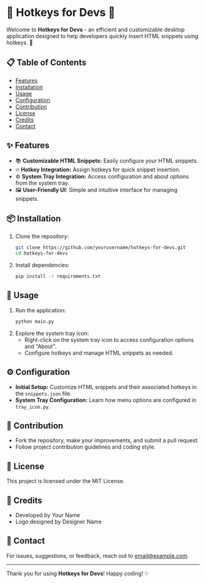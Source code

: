 # 🌟 Hotkeys for Devs 🌟

Welcome to **Hotkeys for Devs** - an efficient and customizable desktop application designed to help developers quickly insert HTML snippets using hotkeys. 🚀

## 📋 Table of Contents
- [Features](##features)
- [Installation](##installation)
- [Usage](##usage)
- [Configuration](##configuration)
- [Contribution](##contribution)
- [License](##license)
- [Credits](##credits)
- [Contact](##contact)

## ✨ Features
- 📚 **Customizable HTML Snippets:** Easily configure your HTML snippets.
- 🔥 **Hotkey Integration:** Assign hotkeys for quick snippet insertion.
- ⚙️ **System Tray Integration:** Access configuration and about options from the system tray.
- 🖼️ **User-Friendly UI:** Simple and intuitive interface for managing snippets.

## 📦 Installation
1. Clone the repository:
    ```bash
    git clone https://github.com/yourusername/hotkeys-for-devs.git
    cd hotkeys-for-devs
    ```
2. Install dependencies:
    ```bash
    pip install -r requirements.txt
    ```

## 🚀 Usage
1. Run the application:
    ```bash
    python main.py
    ```
2. Explore the system tray icon:
    - Right-click on the system tray icon to access configuration options and "About".
    - Configure hotkeys and manage HTML snippets as needed.

## ⚙️ Configuration
- **Initial Setup:** Customize HTML snippets and their associated hotkeys in the `snippets.json` file.
- **System Tray Configuration:** Learn how menu options are configured in `tray_icon.py`.

## 🤝 Contribution
- Fork the repository, make your improvements, and submit a pull request.
- Follow project contribution guidelines and coding style.

## 📜 License
This project is licensed under the MIT License.

## 🌟 Credits
- Developed by Your Name
- Logo designed by Designer Name

## 📧 Contact
For issues, suggestions, or feedback, reach out to [email@example.com](mailto:email@example.com).

---

Thank you for using **Hotkeys for Devs**! Happy coding! ✨
